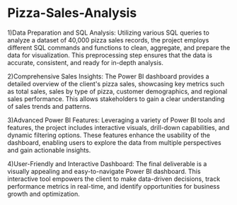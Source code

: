 # Pizza-Sales-Analysis
1)Data Preparation and SQL Analysis:
Utilizing various SQL queries to analyze a dataset of 40,000 pizza sales records, the project employs different SQL commands and functions to clean, aggregate, and prepare the data for visualization. This preprocessing step ensures that the data is accurate, consistent, and ready for in-depth analysis.

2)Comprehensive Sales Insights:
The Power BI dashboard provides a detailed overview of the client's pizza sales, showcasing key metrics such as total sales, sales by type of pizza, customer demographics, and regional sales performance. This allows stakeholders to gain a clear understanding of sales trends and patterns.

3)Advanced Power BI Features:
Leveraging a variety of Power BI tools and features, the project includes interactive visuals, drill-down capabilities, and dynamic filtering options. These features enhance the usability of the dashboard, enabling users to explore the data from multiple perspectives and gain actionable insights.

4)User-Friendly and Interactive Dashboard:
The final deliverable is a visually appealing and easy-to-navigate Power BI dashboard. This interactive tool empowers the client to make data-driven decisions, track performance metrics in real-time, and identify opportunities for business growth and optimization.









